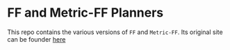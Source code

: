 # FF and Metric-FF Planners

This repo contains the various versions of `FF` and `Metric-FF`. Its original site can be founder [here](https://fai.cs.uni-saarland.de/hoffmann/ff.html)

